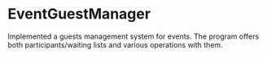 # EventGuestManager
Implemented a guests management system for events. The program offers both participants/waiting lists and various operations with them.
